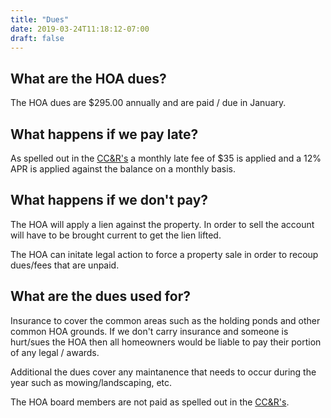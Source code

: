 ```yaml
---
title: "Dues"
date: 2019-03-24T11:18:12-07:00
draft: false
---
```


## What are the HOA dues?

The HOA dues are $295.00 annually and are paid / due in January.

## What happens if we pay late?

As spelled out in the [CC&R's](/files/CCNRs.pdf) a monthly late fee of $35 is applied and a 12% APR is applied against the balance on a monthly basis.  

## What happens if we don't pay?

The HOA will apply a lien against the property.  In order to sell the account will have to be brought current to get the lien lifted.

The HOA can initate legal action to force a property sale in order to recoup dues/fees that are unpaid.

## What are the dues used for?

Insurance to cover the common areas such as the holding ponds and other common HOA grounds.  If we don't carry insurance and someone is hurt/sues the HOA then all homeowners would be liable to pay their portion of any legal / awards.

Additional the dues cover any maintanence that needs to occur during the year such as mowing/landscaping, etc.

The HOA board members are not paid as spelled out in the [CC&R's](/files/CCNRs.pdf).